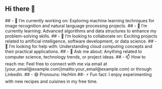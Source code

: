 ## Hi there 👋

<!--
**YashTyagi25/YashTyagi25** is a ✨ _special_ ✨ repository because its `README.md` (this file) appears on your GitHub profile.

Here are some ideas to get you started:
--!>
## - 🔭 I’m currently working on: Exploring machine learning techniques for image recognition and natural language processing projects.
## - 🌱 I’m currently learning: Advanced algorithms and data structures to enhance my problem-solving skills.
## - 👯 I’m looking to collaborate on: Exciting projects related to artificial intelligence, software development, or data science.
## - 🤔 I’m looking for help with: Understanding cloud computing concepts and their practical applications.
## - 💬 Ask me about: Anything related to computer science, technology trends, or project ideas.
## - 📫 How to reach me: Feel free to connect with me via email at [your_email@example.com](mailto:your_email@example.com) or through LinkedIn.
## - 😄 Pronouns: He/Him
##- ⚡ Fun fact: I enjoy experimenting with new recipes and cuisines in my free time.
